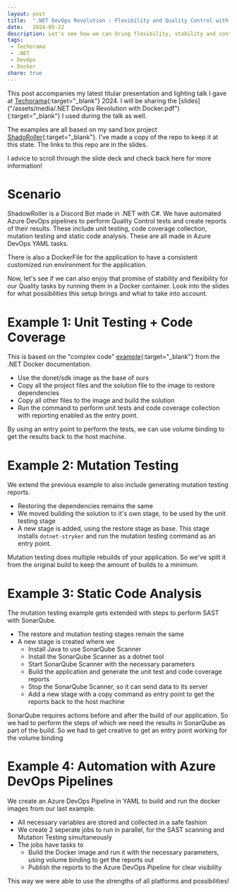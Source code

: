 ```yaml
---
layout: post
title:  ".NET DevOps Revolution : Flexibility and Quality Control with Docker's Adaptive Arsenal - Techorama 2024"
date:   2024-05-22
description: Let's see how we can bring flexibility, stability and control to our DevOps pipelines by using Docker to containerize our build and quality tasks.
tags:
 - Techorama
 - .NET
 - DevOps
 - Docker
share: true
---
```


This post accompanies my latest titular presentation and lighting talk I gave at [Techorama](https://techorama.be/){:target="_blank"} 2024. I will be sharing the [slides]("/assets/media/.NET DevOps Revolution with Docker.pdf"){:target="_blank"} I used during the talk as well.

The examples are all based on my sand box project [ShadoRoller](https://github.com/WouterBau/ShadowRoller){:target="_blank"}. I've made a copy of the repo to keep it at this state. The links to this repo are in the slides.

I advice to scroll through the slide deck and check back here for more information!

# Scenario
ShadowRoller is a Discord Bot made in .NET with C#. We have automated Azure DevOps pipelines to perform Quality Control tests and create reports of their results. These include unit testing, code coverage collection, mutation testing and static code analysis. These are all made in Azure DevOps YAML tasks.

There is also a DockerFile for the application to have a consistent customized run environment for the application.

Now, let's see if we can also enjoy that promise of stability and flexibility for our Quality tasks by running them in a Docker container. Look into the slides for what possibilities this setup brings and what to take into account.

# Example 1: Unit Testing + Code Coverage
This is based on the "complex code" [example](https://github.com/dotnet/dotnet-docker/tree/main/samples/complexapp){:target="_blank"} from the .NET Docker documentation.

- Use the donet/sdk image as the base of ours
- Copy all the project files and the solution file to the image to restore dependencies
- Copy all other files to the image and build the solution
- Run the command to perform unit tests and code coverage collection with reporting enabled as the entry point.

By using an entry point to perform the tests, we can use volume binding to get the results back to the host machine.

# Example 2: Mutation Testing
We extend the previous example to also include generating mutation testing reports.

- Restoring the dependencies remains the same
- We moved building the solution to it's own stage, to be used by the unit testing stage
- A new stage is added, using the restore stage as base. This stage installs `dotnet-stryker` and run the mutation testing command as an entry point.

Mutation testing does multiple rebuilds of your application. So we've split it from the original build to keep the amount of builds to a minimum.

# Example 3: Static Code Analysis
The mutation testing example gets extended with steps to perform SAST with SonarQube.

- The restore and mutation testing stages remain the same
- A new stage is created where we
    - Install Java to use SonarQube Scanner
    - Install the SonarQube Scanner as a dotnet tool
    - Start SonarQube Scanner with the necessary parameters
    - Build the application and generate the unit test and code coverage reports
    - Stop the SonarQube Scanner, so it can send data to its server
    - Add a new stage with a copy command as entry point to get the reports back to the host machine

SonarQube requires actions before and after the build of our application. So we had to perform the steps of which we need the results in SonarQube as part of the build. So we had to get creative to get an entry point working for the volume binding

# Example 4: Automation with Azure DevOps Pipelines
We create an Azure DevOps Pipeline in YAML to build and run the docker images from our last example.

- All necessary variables are stored and collected in a safe fashion
- We create 2 seperate jobs to run in parallel, for the SAST scanning and Mutation Testing simultaneously
- The jobs have tasks to
    - Build the Docker image and run it with the necessary parameters, using volume binding to get the reports out
    - Publish the reports to the Azure DevOps Pipeline for clear visibility

This way we were able to use the strengths of all platforms and possibilities!